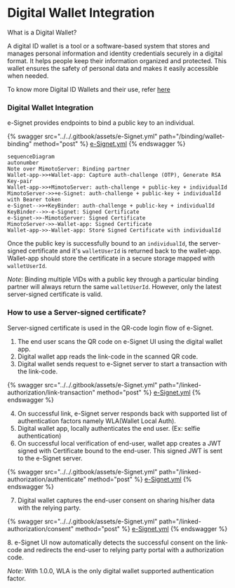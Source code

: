 # Digital Wallet Integration

What is a Digital Wallet?

A digital ID wallet is a tool or a software-based system that stores and manages personal information and identity credentials securely in a digital format. It helps people keep their information organized and protected. This wallet ensures the safety of personal data and makes it easily accessible when needed.

To know more Digital ID Wallets and their use, refer [here](https://www.identity.com/digital-id-wallet-comprehensive-guide/#:~:text=A%20digital%20ID%20wallet%20is%20a%20tool%20that,data%20and%20makes%20it%20easily%20accessible%20when%20needed.)

### Digital Wallet Integration

e-Signet provides endpoints to bind a public key to an individual.

{% swagger src="../../.gitbook/assets/e-Signet.yml" path="/binding/wallet-binding" method="post" %}
[e-Signet.yml](../../.gitbook/assets/e-Signet.yml)
{% endswagger %}

```mermaid
sequenceDiagram
autonumber
Note over MimotoServer: Binding partner
Wallet-app->>+Wallet-app: Capture auth-challenge (OTP), Generate RSA Key-pair 
Wallet-app->>+MimotoServer: auth-challenge + public-key + individualId 
MimotoServer->>+e-Signet: auth-challenge + public-key + individualId with Bearer token
e-Signet-->>+KeyBinder: auth-challenge + public-key + individualId
KeyBinder-->>-e-Signet: Signed Certificate
e-Signet->>-MimotoServer: Signed Certificate
MimotoServer->>-Wallet-app: Signed Certificate
Wallet-app->>-Wallet-app: Store Signed Certificate with individualId
```

Once the public key is successfully bound to an `individualId`, the server-signed certificate and it's `walletUserId` is returned back to the wallet-app. Wallet-app should store the certificate in a secure storage mapped with `walletUserId`.

_Note_: Binding multiple VIDs with a public key through a particular binding partner will always return the same `walletUserId`. However, only the latest server-signed certificate is valid.

### How to use a Server-signed certificate?

Server-signed certificate is used in the QR-code login flow of e-Signet.

1. The end user scans the QR code on e-Signet UI using the digital wallet app.
2. Digital wallet app reads the link-code in the scanned QR code.
3. Digital wallet sends request to e-Signet server to start a transaction with the link-code.

{% swagger src="../../.gitbook/assets/e-Signet.yml" path="/linked-authorization/link-transaction" method="post" %}
[e-Signet.yml](../../.gitbook/assets/e-Signet.yml)
{% endswagger %}

4. On successful link, e-Signet server responds back with supported list of authentication factors namely WLA(Wallet Local Auth).
5. Digital wallet app, locally authenticates the end user. (Ex: selfie authentication)
6. On successful local verification of end-user, wallet app creates a JWT signed with Certificate bound to the end-user. This signed JWT is sent to the e-Signet server.

{% swagger src="../../.gitbook/assets/e-Signet.yml" path="/linked-authorization/authenticate" method="post" %}
[e-Signet.yml](../../.gitbook/assets/e-Signet.yml)
{% endswagger %}

7. Digital wallet captures the end-user consent on sharing his/her data with the relying party.

{% swagger src="../../.gitbook/assets/e-Signet.yml" path="/linked-authorization/consent" method="post" %}
[e-Signet.yml](../../.gitbook/assets/e-Signet.yml)
{% endswagger %}

8\. e-Signet UI now automatically detects the successful consent on the link-code and redirects the end-user to relying party portal with a authorization code.

_Note_: With 1.0.0, WLA is the only digital wallet supported authentication factor.
